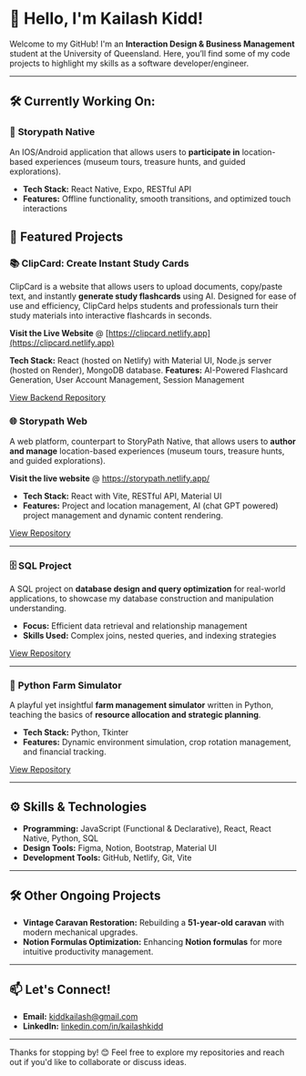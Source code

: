 # 👋 Hello, I'm Kailash Kidd!  

Welcome to my GitHub! I'm an **Interaction Design & Business Management** student at the University of Queensland. Here, you’ll find some of my code projects to highlight my skills as a software developer/engineer. 

---
## 🛠️ Currently Working On:

### 📱 **Storypath Native**  
An IOS/Android application that allows users to **participate in** location-based experiences (museum tours, treasure hunts, and guided explorations).
- **Tech Stack:** React Native, Expo, RESTful API
- **Features:** Offline functionality, smooth transitions, and optimized touch interactions  

## 🌟 Featured Projects  
### 📚 **ClipCard: Create Instant Study Cards**
ClipCard is a website that allows users to upload documents, copy/paste text, and instantly **generate study flashcards** using AI. Designed for ease of use and efficiency, ClipCard helps students and professionals turn their study materials into interactive flashcards in seconds.

**Visit the Live Website** @ [https://clipcard.netlify.app](https://clipcard.netlify.app)

**Tech Stack:** React (hosted on Netlify) with Material UI, Node.js server (hosted on Render), MongoDB database.
**Features:** AI-Powered Flashcard Generation, User Account Management, Session Management

[View Backend Repository](https://github.com/KiddKailash/StudyCards--Server)


### 🌐 **Storypath Web**  
A web platform, counterpart to StoryPath Native, that allows users to **author and manage** location-based experiences (museum tours, treasure hunts, and guided explorations).

**Visit the live website** @ https://storypath.netlify.app/ 
- **Tech Stack:** React with Vite, RESTful API, Material UI
- **Features:** Project and location management, AI (chat GPT powered) project management and dynamic content rendering.

[View Repository](https://github.com/KiddKailash/StoryPath---Web.git)

---

### 🗄️ **SQL Project**  
A SQL project on **database design and query optimization** for real-world applications, to showcase my database construction and manipulation understanding.  
- **Focus:** Efficient data retrieval and relationship management  
- **Skills Used:** Complex joins, nested queries, and indexing strategies  

[View Repository](https://github.com/KiddKailash/SQL-DDL-and-DML)

---

### 🚜 **Python Farm Simulator**  
A playful yet insightful **farm management simulator** written in Python, teaching the basics of **resource allocation and strategic planning**.  
- **Tech Stack:** Python, Tkinter  
- **Features:** Dynamic environment simulation, crop rotation management, and financial tracking.

[View Repository](https://github.com/KiddKailash/Farm-Simulator)

---

## ⚙️ Skills & Technologies  
- **Programming:** JavaScript (Functional & Declarative), React, React Native, Python, SQL  
- **Design Tools:** Figma, Notion, Bootstrap, Material UI  
- **Development Tools:** GitHub, Netlify, Git, Vite

---

## 🛠️ Other Ongoing Projects  
- **Vintage Caravan Restoration:** Rebuilding a **51-year-old caravan** with modern mechanical upgrades.  
- **Notion Formulas Optimization:** Enhancing **Notion formulas** for more intuitive productivity management.

---

## 📫 Let's Connect!  
- **Email:** kiddkailash@gmail.com  
- **LinkedIn:** [linkedin.com/in/kailashkidd](https://www.linkedin.com/in/kailash-kidd-2979b3331/)  

---

Thanks for stopping by! 😊 Feel free to explore my repositories and reach out if you'd like to collaborate or discuss ideas.
